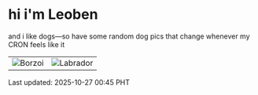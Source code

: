 # hi i'm Leoben

and i like dogs—so have some random dog pics that change whenever my CRON feels like it

|  |  |
|--------|----------|
| ![Borzoi](https://random-dog-vercel.vercel.app/api/random-borzoi?v=1761497129) | ![Labrador](https://random-dog-vercel.vercel.app/api/random-labrador?v=1761497129) |

Last updated: 2025-10-27 00:45 PHT
